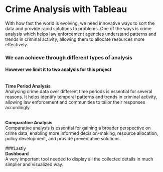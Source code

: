# **Crime Analysis with Tableau**

With how fast the world is evolving, we need innovative ways to sort the data and provide rapid solutions to problems.
One of the ways is crime analysis which  helps law enforcement agencies understand patterns and trends in criminal activity, allowing them to allocate resources more effectively.

### We can achieve through different types of analysis
#### However we limit it to two analysis for this project

<br>**Time Period Analysis**</br>
Analysing crime data over different time periods is essential for several reasons. It helps identify temporal patterns and trends in criminal activity, allowing law enforcement and communities to tailor their responses accordingly.

<br>**Comparative Analysis**</br>
Comparative analysis is essential for gaining a broader perspective on crime data, enabling more informed decision-making, resource allocation, policy development, and provide preventative solutions.

###Lastly
<br>**Dashboard**</br>
A very important tool needed to display all the collected details in much simplier and visualized way. 
